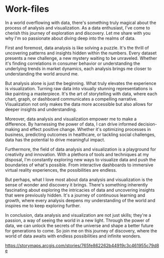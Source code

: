 # Work-files
In a world overflowing with data, there's something truly magical about the process of analysis and visualization. As a data enthusiast, I've come to cherish this journey of exploration and discovery. Let me share with you why I'm so passionate about diving deep into the realms of data.

First and foremost, data analysis is like solving a puzzle. It's the thrill of uncovering patterns and insights hidden within the numbers. Every dataset presents a new challenge, a new mystery waiting to be unraveled. Whether it's finding correlations in consumer behavior or understanding the underlying trends in market dynamics, each analysis brings me closer to understanding the world around me.

But analysis alone is just the beginning. What truly elevates the experience is visualization. Turning raw data into visually stunning representations is like painting a masterpiece. It's the art of storytelling with data, where each chart, graph, or dashboard communicates a compelling narrative. Visualization not only makes the data more accessible but also allows for deeper insights and understanding.

Moreover, data analysis and visualization empower me to make a difference. By harnessing the power of data, I can drive informed decision-making and effect positive change. Whether it's optimizing processes in business, predicting outcomes in healthcare, or tackling social challenges, data has the potential to drive meaningful impact.

Furthermore, the field of data analysis and visualization is a playground for creativity and innovation. With a plethora of tools and techniques at my disposal, I'm constantly exploring new ways to visualize data and push the boundaries of what's possible. From interactive dashboards to immersive virtual reality experiences, the possibilities are endless.

But perhaps, what I love most about data analysis and visualization is the sense of wonder and discovery it brings. There's something inherently fascinating about exploring the intricacies of data and uncovering insights that were previously hidden. It's a journey of continuous learning and growth, where every analysis deepens my understanding of the world and inspires me to keep exploring further.

In conclusion, data analysis and visualization are not just skills; they're a passion, a way of seeing the world in a new light. Through the power of data, we can unlock the secrets of the universe and shape a better future for generations to come. So join me on this journey of discovery, where the world of data awaits with endless possibilities and infinite wonders.






https://storymaps.arcgis.com/stories/765fe862262b44919c3c461955c79d8e
